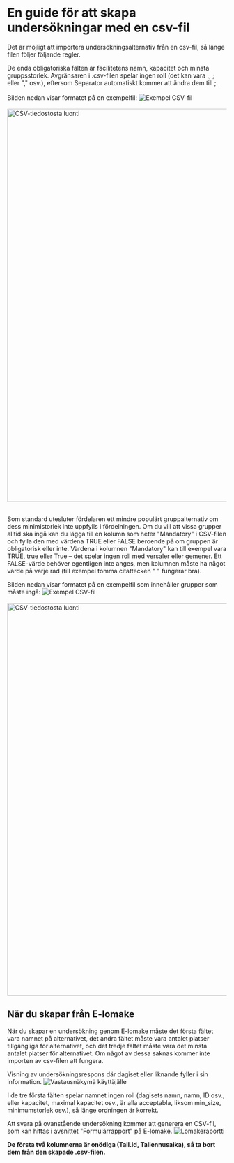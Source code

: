 # En guide för att skapa undersökningar med en csv-fil
Det är möjligt att importera undersökningsalternativ från en csv-fil, så länge filen följer följande regler.</br>

De enda obligatoriska fälten är facilitetens namn, kapacitet och minsta gruppsstorlek. Avgränsaren i .csv-filen spelar ingen roll (det kan vara ,, ; eller "," osv.), eftersom Separator automatiskt kommer att ändra dem till ;. </br></br>
Bilden nedan visar formatet på en exempelfil:
<img src="/static/images/csv.png" alt="Exempel CSV-fil">
</br></br>
<img src="static/images/csv-create.png" alt="CSV-tiedostosta luonti" width="900">
</br></br>

Som standard utesluter fördelaren ett mindre populärt gruppalternativ om dess minimistorlek inte uppfylls i fördelningen. Om du vill att vissa grupper alltid ska ingå kan du lägga till en kolumn som heter "Mandatory" i CSV-filen och fylla den med värdena TRUE eller FALSE beroende på om gruppen är obligatorisk eller inte. Värdena i kolumnen "Mandatory" kan till exempel vara TRUE, true eller True – det spelar ingen roll med versaler eller gemener. Ett FALSE-värde behöver egentligen inte anges, men kolumnen måste ha något värde på varje rad (till exempel tomma citattecken " " fungerar bra).

Bilden nedan visar formatet på en exempelfil som innehåller grupper som måste ingå:
<img src="/static/images/csv2.png" alt="Exempel CSV-fil">
</br></br>
<img src="static/images/csv2-create.png" alt="CSV-tiedostosta luonti" width="900">

## När du skapar från E-lomake
När du skapar en undersökning genom E-lomake måste det första fältet vara namnet på alternativet, det andra fältet måste vara antalet platser tillgängliga för alternativet, och det tredje fältet måste vara det minsta antalet platser för alternativet. Om något av dessa saknas kommer inte importen av csv-filen att fungera.

Visning av undersökningsrespons där dagiset eller liknande fyller i sin information.
<img src="/static/images/csv-reply-view.png" alt="Vastausnäkymä käyttäjälle">

I de tre första fälten spelar namnet ingen roll (dagisets namn, namn, ID osv., eller kapacitet, maximal kapacitet osv., är alla acceptabla, liksom min_size, minimumstorlek osv.), så länge ordningen är korrekt.

Att svara på ovanstående undersökning kommer att generera en CSV-fil, som kan hittas i avsnittet "Formulärrapport" på E-lomake.
<img src="/static/images/csv-report-view.png" alt="Lomakeraportti">

<strong>De första två kolumnerna är onödiga (Tall.id, Tallennusaika), så ta bort dem från den skapade .csv-filen.</strong> 
